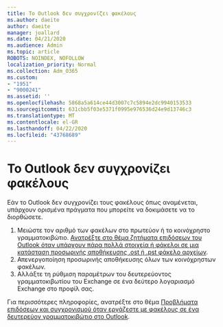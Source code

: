 ```yaml
---
title: Το Outlook δεν συγχρονίζει φακέλους
ms.author: daeite
author: daeite
manager: joallard
ms.date: 04/21/2020
ms.audience: Admin
ms.topic: article
ROBOTS: NOINDEX, NOFOLLOW
localization_priority: Normal
ms.collection: Adm_O365
ms.custom:
- "1951"
- "9000241"
ms.assetid: ''
ms.openlocfilehash: 5868a5a614ce44d3007c7c5894e2dc9940153533
ms.sourcegitcommit: 631cbb5f03e5371f0995e976536d24e9d13746c3
ms.translationtype: MT
ms.contentlocale: el-GR
ms.lasthandoff: 04/22/2020
ms.locfileid: "43768689"
---
```

# <a name="outlook-not-synching-folders"></a>Το Outlook δεν συγχρονίζει φακέλους

Εάν το Outlook δεν συγχρονίζει τους φακέλους όπως αναμένεται, υπάρχουν ορισμένα πράγματα που μπορείτε να δοκιμάσετε να το διορθώσετε.

1. Μειώστε τον αριθμό των φακέλων στο πρωτεύον ή το κοινόχρηστο γραμματοκιβώτιο. [Ανατρέξτε στο θέμα ζητήματα επιδόσεων του Outlook όταν υπάρχουν πάρα πολλά στοιχεία ή φάκελοι σε μια κατάσταση προσωρινής αποθήκευσης .ost ή .pst φάκελο αρχείων](https://support.microsoft.com/help/2768656).
2. Απενεργοποίηση προσωρινής αποθήκευσης όλων των κοινόχρηστων φακέλων.
3. Αλλάξτε τη ρύθμιση παραμέτρων του δευτερεύοντος γραμματοκιβωτίου του Exchange σε ένα δεύτερο λογαριασμό Exchange στο προφίλ σας.

Για περισσότερες πληροφορίες, ανατρέξτε στο θέμα [Προβλήματα επιδόσεων και συγχρονισμού όταν εργάζεστε με φακέλους σε ένα δευτερεύον γραμματοκιβώτιο στο Outlook](https://support.microsoft.com/help/3115602).
